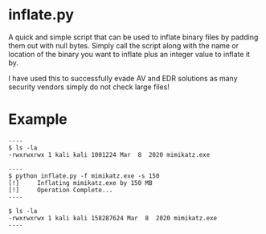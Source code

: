 # inflate.py
A quick and simple script that can be used to inflate binary files by padding them out with null bytes. Simply call the script along with the name or location of the binary you want to inflate plus an integer value to inflate it by.

I have used this to successfully evade AV and EDR solutions as many security vendors simply do not check large files!

# Example
```
----
$ ls -la
-rwxrwxrwx 1 kali kali 1001224 Mar  8  2020 mimikatz.exe

----
$ python inflate.py -f mimikatz.exe -s 150
[!]     Inflating mimikatz.exe by 150 MB
[!]     Operation Complete...
----

$ ls -la
-rwxrwxrwx 1 kali kali 158287624 Mar  8  2020 mimikatz.exe
----
```
